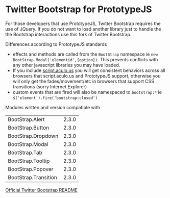 Twitter Bootstrap for PrototypeJS
================

For those developers that use PrototypeJS, Twitter Bootstrap requires the use of JQuery. If you do not want to load another library just to handle the the Bootstrap interactions use this fork of Twitter Bootstrap.


Differences according to PrototypeJS standards

* effects and methods are called from the `BootStrap` namespace ie `new BootStrap.Modal('elementid',{option})`. This prevents conflicts with any other javascript libraries you may have loaded.
* If you include [script.aculo.us](http://madrobby.github.com/scriptaculous/) you will get consistent behaviors across all browsers that script.aculo.us and PrototypeJS support, otherwise you will only get the fades/movement/etc in browsers that support CSS transitions (sorry Internet Explorer)
* custom events that are fired will also be namespaced to `bootstrap:*` ie `$('element').fire('bootstrap:closed')`

Modules written and version compatible with

<table>
	<tr><td>BootStrap.Alert</td><td>2.3.0</td></tr>
	<tr><td>BootStrap.Button</td><td>2.3.0</td></tr>
	<tr><td>BootStrap.Dropdown</td><td>2.3.0</td></tr>
	<tr><td>BootStrap.Modal</td><td>2.3.0</td></tr>
	<tr><td>BootStrap.Tab</td><td>2.3.0</td></tr>
	<tr><td>BootStrap.Tooltip</td><td>2.3.0</td></tr>
	<tr><td>BootStrap.Popover</td><td>2.3.0</td></tr>
	<tr><td>BootStrap.Transition</td><td>2.3.0</td></tr>
</table>



[Official Twitter Bootstrap README](https://github.com/jwestbrook/bootstrap-prototype/blob/master/Offical%20Bootstrap%20README.md)

